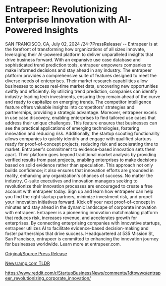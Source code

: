 # Entrapeer: Revolutionizing Enterprise Innovation with AI-Powered Insights

SAN FRANCISCO, CA, July 02, 2024 /24-7PressRelease/ -- Entrapeer is at the forefront of transforming how organizations of all sizes innovate, leveraging their AI-powered platform to deliver unparalleled insights that drive business forward. With an expansive use case database and sophisticated trend prediction tools, entrapeer empowers companies to make informed decisions and stay ahead in any industry.  The entrapeer platform provides a comprehensive suite of features designed to meet the diverse needs of enterprises. Their market research capabilities allow businesses to access real-time market data, uncovering new opportunities swiftly and efficiently. By utilizing trend prediction, companies can identify industry-leading tech investments, ensuring they remain ahead of the curve and ready to capitalize on emerging trends. The competitor intelligence feature offers valuable insights into competitors' strategies and partnerships, providing a strategic advantage.  Moreover, entrapeer excels in use case discovery, enabling enterprises to find tailored use cases that address their unique challenges. This feature ensures that businesses can see the practical applications of emerging technologies, fostering innovation and reducing risk. Additionally, the startup scouting functionality allows companies to quickly identify and engage with qualified startups ready for proof-of-concept projects, reducing risk and accelerating time to market.  Entrapeer's commitment to evidence-based innovation sets them apart. Their platform goes beyond traditional market analysis by providing verified results from past projects, enabling enterprises to make decisions based on solid evidence rather than speculation. This approach not only builds confidence; it also ensures that innovation efforts are grounded in reality, enhancing any organization's chances of success.  No matter the industry, C-suite executives and innovation managers seeking to revolutionize their innovation processes are encouraged to create a free account with entrapeer today.   Sign up and learn how entrapeer can help you find the right startup partners, minimize investment risk, and propel your innovation initiatives forward. Kick off your next proof-of-concept in minutes and stay ahead in the dynamic landscape of corporate innovation with entrapeer.  Entrapeer is a pioneering innovation matchmaking platform that reduces risk, increases revenue, and accelerates growth for enterprises. By connecting enterprising companies with innovative startups, entrapeer utilizes AI to facilitate evidence-based decision-making and foster partnerships that drive success. Headquartered at 535 Mission St, San Francisco, entrapeer is committed to enhancing the innovation journey for businesses worldwide. Learn more at entrapeer.com. 

[Original/Source Press Release](https://www.24-7pressrelease.com/press-release/512220/entrapeer-revolutionizing-enterprise-innovation-with-ai-powered-insights)
                    

[Newsramp.com TLDR](None) 

https://www.reddit.com/r/StartupBusinessNews/comments/1dtpwwq/entrapeer_revolutionizing_corporate_innovation/